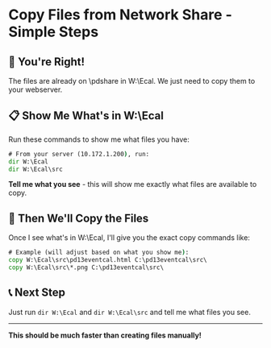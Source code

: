 # Copy Files from Network Share - Simple Steps

## 🎯 You're Right!
The files are already on \\pdshare in W:\Ecal. We just need to copy them to your webserver.

## 📋 Show Me What's in W:\Ecal

Run these commands to show me what files you have:

```cmd
# From your server (10.172.1.200), run:
dir W:\Ecal
dir W:\Ecal\src
```

**Tell me what you see** - this will show me exactly what files are available to copy.

## 🔄 Then We'll Copy the Files

Once I see what's in W:\Ecal, I'll give you the exact copy commands like:

```cmd
# Example (will adjust based on what you show me):
copy W:\Ecal\src\pd13eventcal.html C:\pd13eventcal\src\
copy W:\Ecal\src\*.png C:\pd13eventcal\src\
```

## 📞 Next Step
Just run `dir W:\Ecal` and `dir W:\Ecal\src` and tell me what files you see.

---
**This should be much faster than creating files manually!**